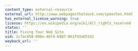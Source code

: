 ```yaml
---
content_type: external-resource
external_url: http://www.webpagesthatsuck.com/speeches.html
has_external_license_warning: true
license: https://en.wikipedia.org/wiki/All_rights_reserved
status: ''
title: Fixing Your Web Site
uid: 1c7ac458-006e-46f4-b987-061f93a65341
wayback_url: ''
---
```

